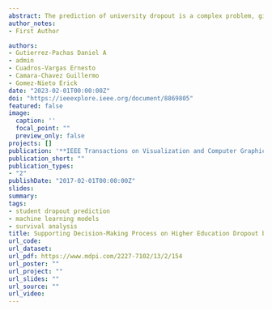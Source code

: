 ```yaml
---
abstract: The prediction of university dropout is a complex problem, given the number and diversity of variables involved. Therefore, different strategies are applied to understand this educational phenomenon, although the most outstanding derive from the joint application of statistical approaches and computational techniques based on machine learning. Student Dropout Prediction (SDP) is a challenging problem that can be addressed following various strategies. On the one hand, machine learning approaches formulate it as a classification task whose objective is to compute the probability of belonging to a class based on a specific feature vector that will help us to predict who will drop out. Alternatively, survival analysis techniques are applied in a time-varying context to predict when abandonment will occur. This work considered analytical mechanisms for supporting the decision-making process on higher education dropout. We evaluated different computational methods from both approaches for predicting who and when the dropout occurs and sought those with the most-consistent results. Moreover, our research employed a longitudinal dataset including demographic, socioeconomic, and academic information from six academic departments of a Latin American university over thirteen years. Finally, this study carried out an in-depth analysis, discusses how such variables influence estimating the level of risk of dropping out, and questions whether it occurs at the same magnitude or not according to the academic department, gender, socioeconomic group, and other variables.
author_notes:
- First Author

authors:
- Gutierrez-Pachas Daniel A 
- admin
- Cuadros-Vargas Ernesto 
- Camara-Chavez Guillermo 
- Gomez-Nieto Erick
date: "2023-02-01T00:00:00Z"
doi: "https://ieeexplore.ieee.org/document/8869805"
featured: false
image: 
  caption: ''
  focal_point: ""
  preview_only: false
projects: []
publication: '**IEEE Transactions on Visualization and Computer Graphics**'
publication_short: ""
publication_types:
- "2"
publishDate: "2017-02-01T00:00:00Z"
slides: 
summary: 
tags:
- student dropout prediction
- machine learning models
- survival analysis
title: Supporting Decision-Making Process on Higher Education Dropout by Analyzing Academic, Socioeconomic, and Equity Factors through Machine Learning and Survival Analysis Methods in the Latin American Context
url_code: 
url_dataset: 
url_pdf: https://www.mdpi.com/2227-7102/13/2/154
url_poster: ""
url_project: ""
url_slides: ""
url_source: ""
url_video: 
---
```

